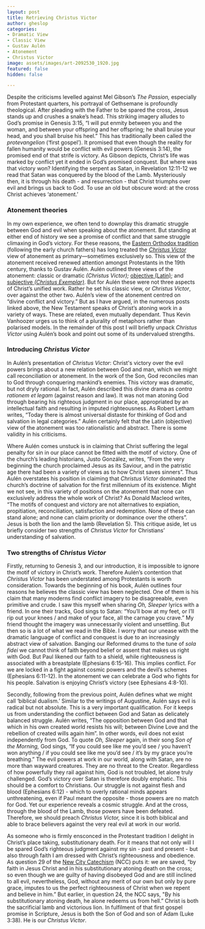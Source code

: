 ```yaml
---
layout: post
title: Retrieving Christus Victor
author: gheslop
categories:
- Dramatic View
- Classic View
- Gustav Aulén
- Atonement
- Christus Victor
image: assets/images/art-2092530_1920.jpg
featured: false
hidden: false

---
```

Despite the criticisms levelled against Mel Gibson’s _The Passion,_ especially from Protestant quarters, his portrayal of Gethsemane is profoundly theological. After pleading with the Father to be spared the cross, Jesus stands up and crushes a snake’s head. This striking imagery alludes to God’s promise in Genesis 3:15, “I will put enmity between you and the woman, and between your offspring and her offspring; he shall bruise your head, and you shall bruise his heel.” This has traditionally been called the _protevangelion_ (‘first gospel’). It promised that even though the reality for fallen humanity would be conflict with evil powers (Genesis 3:14), the promised end of that strife is victory. As Gibson depicts, Christ’s life was marked by conflict yet it ended in God’s promised conquest. But where was that victory won? Identifying the serpent as Satan, in Revelation 12:11-12 we read that Satan was conquered by the blood of the Lamb. Mysteriously then, it is through his death - and resurrection - that Christ triumphs over evil and brings us back to God. To use an old but obscure word: at the cross Christ achieves ‘atonement.’

### Atonement theories

In my own experience, we often tend to downplay this dramatic struggle between God and evil when speaking about the atonement. But standing at either end of history we see a promise of conflict and that same struggle climaxing in God’s victory. For these reasons, the [Eastern Orthodox tradition](https://rekindle.co.za/content/2020-04-22-book-review-the-victory-of-the-cross "Victory of the Cross") (following the early church fathers) has long treated the [_Christus Victor_](https://rekindle.co.za/content/christus-victor-victory-without-deceit/ "Christus Victor") view of atonement as primary—sometimes exclusively so. This view of the atonement received renewed attention amongst Protestants in the 19th century, thanks to Gustav Aulén. Aulén outlined three views of the atonement: classic or dramatic _(Christus Victor);_ [objective (Latin)](https://rekindle.co.za/content/romans-the-righteousness-of-god/ "Justification"); and [subjective _(Christus Exemplar)_](https://rekindle.co.za/content/the-work-of-christ-not-merely-substitution/ "Christus Exemplar"). But for Aulén these were not three aspects of Christ’s unified work. Rather he set his classic view, or _Christus Victor_, over against the other two. Aulén’s view of the atonement centred on “divine conflict and victory.” But as I have argued, in the numerous posts linked above, the New Testament speaks of Christ’s atoning work in a variety of ways. These are related, even mutually dependant. Thus Kevin Vanhoozer urges us to think of a plurality of metaphors rather than polarised models. In the remainder of this post I will briefly unpack _Christus Victor_ using Aulén’s book and point out some of its undervalued strengths.

### Introducing _Christus Victor_

In Aulén’s presentation of _Christus Victor_: Christ's victory over the evil powers brings about a new relation between God and man, which we might call reconciliation or atonement. In the work of the Son, God reconciles man to God through conquering mankind’s enemies. This victory was dramatic, but not dryly rational. In fact, Aulén described this divine drama as _contra rationem et legam_ (against reason and law)_._ It was not man atoning God through bearing his righteous judgment in our place, appropriated by an intellectual faith and resulting in imputed righteousness. As Robert Letham writes, “Today there is almost universal distaste for thinking of God and salvation in legal categories.” Aulén certainly felt that the Latin (objective) view of the atonement was too rationalistic and abstract. There is some validity in his criticisms.

Where Aulén comes unstuck is in claiming that Christ suffering the legal penalty for sin in our place cannot be fitted with the motif of victory. One of the church’s leading historians, Justo González, writes, “From the very beginning the church proclaimed Jesus as its Saviour, and in the patristic age there had been a variety of views as to how Christ saves sinners”. Thus Aulén overstates his position in claiming that _Christus Victor_ dominated the church’s doctrine of salvation for the first millennium of its existence. Might we not see, in this variety of positions on the atonement that none can exclusively address the whole work of Christ? As Donald Macleod writes, “The motifs of conquest and victory are not alternatives to expiation, propitiation, reconciliation, satisfaction and redemption. None of these can stand alone; and none can claim priority or dominance over the others”. Jesus is both the lion and the lamb (Revelation 5). This critique aside, let us briefly consider two strengths of _Christus Victor_ for Christians’ understanding of salvation.

### Two strengths of _Christus Victor_

Firstly, returning to Genesis 3, and our introduction, it is impossible to ignore the motif of victory in Christ’s work. Therefore Aulén’s contention that _Christus Victor_ has been understated among Protestants is worth consideration. Towards the beginning of his book, Aulén outlines four reasons he believes the classic view has been neglected. One of them is his claim that many moderns find conflict imagery to be disagreeable, even primitive and crude. I saw this myself when sharing _Oh, Sleeper_ lyrics with a friend. In one their tracks, God sings to Satan: “You’ll bow at my feet, or I’ll rip out your knees / and make of your face, all the carnage you crave.” My friend thought the imagery was unnecessarily violent and unsettling. But then so is a lot of what we read in the Bible. I worry that our unease with the dramatic language of conflict and conquest is due to an increasingly abstract view of salvation. Banging our Reformed drums to the tune of _sola fidei_ we cannot think of faith beyond belief or assent that makes us right with God. But Paul likened our faith to a shield, while righteousness is associated with a breastplate (Ephesians 6:15-16). This implies conflict. For we are locked in a fight against cosmic powers and the devil’s schemes (Ephesians 6:11-12). In the atonement we can celebrate a God who fights for his people. Salvation is enjoying Christ’s victory (see Ephesians 4:8-10).

Secondly, following from the previous point, Aulén defines what we might call ‘biblical dualism.’ Similar to the writings of Augustine, Aulén says evil is radical but not absolute. This is a very important qualification. For it keeps us from understanding the conflict between God and Satan as delicately balanced struggle. Aulén writes, “The opposition between God and that which in his own created world resists his will; between Divine Love and the rebellion of created wills again him”. In other words, evil does not exist independently from God. To quote _Oh, Sleeper_ again, in their song _Son of the Morning,_ God sings, “If you could see like me you’d see / you haven’t won anything / if you could see like me you’d see / it’s by my grace you’re breathing.” The evil powers at work in our world, along with Satan, are no more than wayward creatures. They are no threat to the Creator. Regardless of how powerfully they rail against him, God is not troubled, let alone truly challenged. God’s victory over Satan is therefore doubly emphatic. This should be a comfort to Christians. Our struggle is not against flesh and blood (Ephesians 6:12) - which to overly rational minds appears unthreatening, even if Paul meant the opposite - those powers are no match for God. Yet our experience reveals a cosmic struggle. And at the cross, through the blood of the Lamb, those powers have been defeated. Therefore, we should preach _Christus Victor,_ since it is both biblical and able to brace believers against the very real evil at work in our world.

As someone who is firmly ensconced in the Protestant tradition I delight in Christ’s place taking, substitutionary death. For it means that not only will I be spared God’s righteous judgment against my sin - past and present - but also through faith I am dressed with Christ’s righteousness and obedience. As question 29 of the [New City Catechism](http://newcitycatechism.com "New City Catechism") (NCC) puts it: we are saved, “by faith in Jesus Christ and in his substitutionary atoning death on the cross; so even though we are guilty of having disobeyed God and are still inclined to all evil, nevertheless, God, without any merit of our own but only by pure grace, imputes to us the perfect righteousness of Christ when we repent and believe in him.” But earlier, in question 24, the NCC says, "By his substitutionary atoning death, he alone redeems us from hell.” Christ is both the sacrificial lamb and victorious lion. In fulfilment of that first gospel promise in Scripture, Jesus is both the Son of God and son of Adam (Luke 3:38). He is our _Christus Victor_.